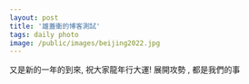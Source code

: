 ```yaml
---
layout: post
title: '雄蓋衝的博客測試'
tags: daily photo
image: /public/images/beijing2022.jpg
---
```


又是新的一年的到來, 祝大家龍年行大運!
展開攻勢 , 都是我們的事



